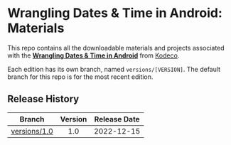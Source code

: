 # Wrangling Dates & Time in Android: Materials

This repo contains all the downloadable materials and projects associated with the **[Wrangling Dates & Time in Android](https://www.kodeco.com/32839387-wrangling-dates-time-in-android)** from [Kodeco](https://www.kodeco.com).

Each edition has its own branch, named `versions/[VERSION]`. The default branch for this repo is for the most recent edition.

## Release History

| Branch                                                                                  | Version | Release Date |
| --------------------------------------------------------------------------------------- |:-------:|:------------:|
| [versions/1.0](https://github.com/kodecocodes/video-dta-materials/tree/versions/1.0) | 1.0     | 2022-12-15   |
